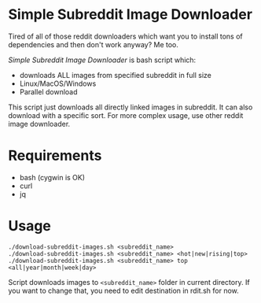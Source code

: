Simple Subreddit Image Downloader
==========================
Tired of all of those reddit downloaders which want you to install tons of dependencies and then don't work anyway? Me too.

*Simple Subreddit Image Downloader* is bash script which:
- downloads ALL images from specified subreddit in full size
- Linux/MacOS/Windows
- Parallel download

This script just downloads all directly linked images in subreddit. It can also download with a specific sort. For more complex usage, use other reddit image downloader.

Requirements
============
- bash (cygwin is OK)
- curl
- jq

Usage
=====
```
./download-subreddit-images.sh <subreddit_name>
./download-subreddit-images.sh <subreddit_name> <hot|new|rising|top>
./download-subreddit-images.sh <subreddit_name> top <all|year|month|week|day>
```

Script downloads images to `<subreddit_name>` folder in current directory. If you want to change that, you need to edit destination in rdit.sh for now.
